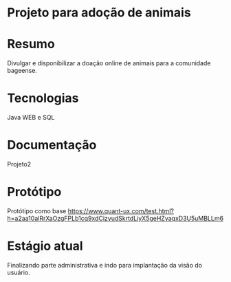 # Projeto para adoção de animais
# Resumo
Divulgar e disponibilizar a doação online de animais para a comunidade bageense.

# Tecnologias
Java WEB e SQL

# Documentação
Projeto2

# Protótipo
Protótipo como base
https://www.quant-ux.com/test.html?h=a2aa10alRrXaOzgFPLb1cq9xdCizyudSkrtdLiyX5geHZyaqxD3U5uMBLLm6

# Estágio atual
Finalizando parte administrativa e indo para implantação da visão do usuário.
